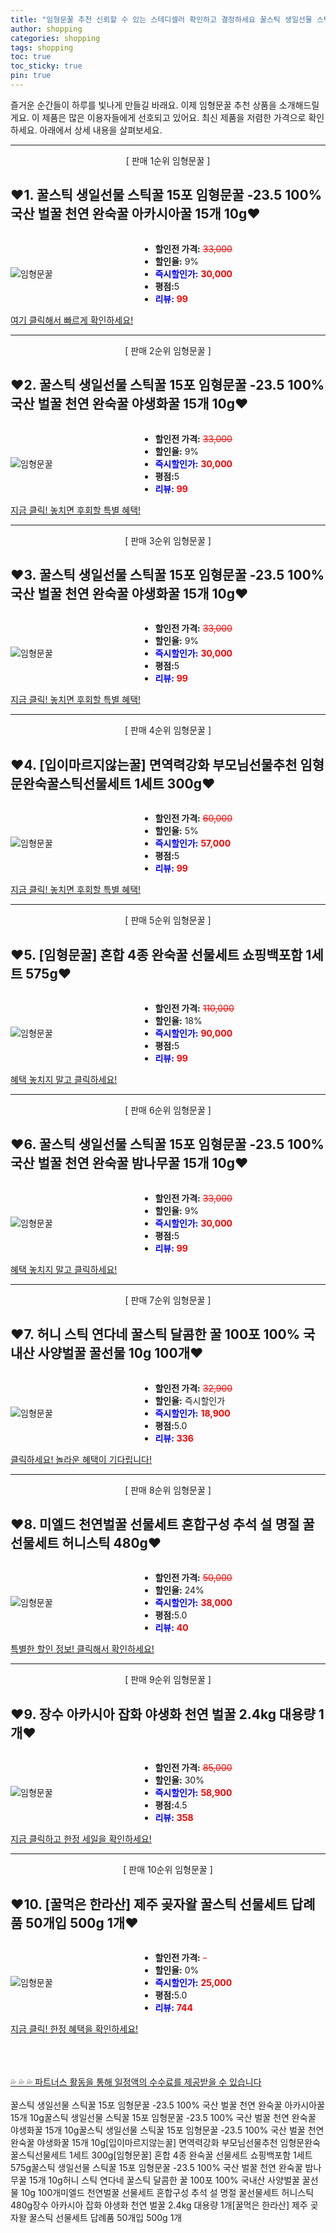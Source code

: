 ```yaml
---
title: "임형문꿀 추천 신뢰할 수 있는 스테디셀러 확인하고 결정하세요 꿀스틱 생일선물 스틱꿀 15포 임형문꿀"
author: shopping
categories: shopping
tags: shopping
toc: true
toc_sticky: true
pin: true
---
```

즐거운 순간들이 하루를 빛나게 만들길 바래요. 이제 임형문꿀 추천 상품을 소개해드릴게요. 이 제품은 많은 이용자들에게 선호되고 있어요. 최신 제품을 저렴한 가격으로 확인하세요. 아래에서 상세 내용을 살펴보세요.

---
<p class="toplist" style="margin: 0 auto; display: block; width: fit-content;">[ 판매 1순위 임형문꿀 ]</p>

<h2><strong>❤️1. 꿀스틱 생일선물 스틱꿀 15포 임형문꿀 -23.5 100% 국산 벌꿀 천연 완숙꿀 아카시아꿀 15개 10g❤️</strong></h2>

<div style="display: flex; align-items: center;">
    <div style="flex: 0.4;">
        <img src="https://thumbnail10.coupangcdn.com/thumbnails/remote/230x230ex/image/vendor_inventory/c803/329ba531dccb6a0ff8644ba2447107cf74457ad0909a1d5863cd8d0fc1c5.jpg" alt="임형문꿀" style="max-width: 100%;">
    </div>
    <div style="flex: 0.6; margin-left: 10px;">
        <ul>
            <li><strong>할인전 가격:</strong> <del style="color: red;">33,000</del></li>
            <li><strong>할인율:</strong> 9%</li>
            <li><span style='color:blue'><strong>즉시할인가:</strong></span> <span style='color:red'><strong>30,000</strong></span></li>
            <li><strong>평점:</strong>5</li>
            <li><span style='color:blue'><strong>리뷰:</strong></span> <span style='color:red'><strong>99</strong></span></li>
        </ul>
    </div>
</div>
<div class="center">
    <a href="https://selin100587.github.io?lptag=AF9450613&subid=githubio&pageKey=8244533114&traceid=V0-153&itemId=23773815466&vendorItemId=90625994456" class="myButton">
        여기 클릭해서 빠르게 확인하세요!
    </a>
</div>


---
<p class="toplist" style="margin: 0 auto; display: block; width: fit-content;">[ 판매 2순위 임형문꿀 ]</p>

<h2><strong>❤️2. 꿀스틱 생일선물 스틱꿀 15포 임형문꿀 -23.5 100% 국산 벌꿀 천연 완숙꿀 야생화꿀 15개 10g❤️</strong></h2>

<div style="display: flex; align-items: center;">
    <div style="flex: 0.4;">
        <img src="https://thumbnail10.coupangcdn.com/thumbnails/remote/230x230ex/image/vendor_inventory/7750/df6658a6dfeefe3f912bc6c443fac057740437fd98fc6747960e117e444b.jpg" alt="임형문꿀" style="max-width: 100%;">
    </div>
    <div style="flex: 0.6; margin-left: 10px;">
        <ul>
            <li><strong>할인전 가격:</strong> <del style="color: red;">33,000</del></li>
            <li><strong>할인율:</strong> 9%</li>
            <li><span style='color:blue'><strong>즉시할인가:</strong></span> <span style='color:red'><strong>30,000</strong></span></li>
            <li><strong>평점:</strong>5</li>
            <li><span style='color:blue'><strong>리뷰:</strong></span> <span style='color:red'><strong>99</strong></span></li>
        </ul>
    </div>
</div>
<div class="center">
    <a href="https://selin100587.github.io?lptag=AF9450613&subid=githubio&pageKey=8216313323&traceid=V0-153&itemId=23773815467&vendorItemId=90625994438" class="myButton">
        지금 클릭! 놓치면 후회할 특별 혜택!
    </a>
</div>


---
<p class="toplist" style="margin: 0 auto; display: block; width: fit-content;">[ 판매 3순위 임형문꿀 ]</p>

<h2><strong>❤️3. 꿀스틱 생일선물 스틱꿀 15포 임형문꿀 -23.5 100% 국산 벌꿀 천연 완숙꿀 야생화꿀 15개 10g❤️</strong></h2>

<div style="display: flex; align-items: center;">
    <div style="flex: 0.4;">
        <img src="https://thumbnail10.coupangcdn.com/thumbnails/remote/230x230ex/image/vendor_inventory/7750/df6658a6dfeefe3f912bc6c443fac057740437fd98fc6747960e117e444b.jpg" alt="임형문꿀" style="max-width: 100%;">
    </div>
    <div style="flex: 0.6; margin-left: 10px;">
        <ul>
            <li><strong>할인전 가격:</strong> <del style="color: red;">33,000</del></li>
            <li><strong>할인율:</strong> 9%</li>
            <li><span style='color:blue'><strong>즉시할인가:</strong></span> <span style='color:red'><strong>30,000</strong></span></li>
            <li><strong>평점:</strong>5</li>
            <li><span style='color:blue'><strong>리뷰:</strong></span> <span style='color:red'><strong>99</strong></span></li>
        </ul>
    </div>
</div>
<div class="center">
    <a href="https://selin100587.github.io?lptag=AF9450613&subid=githubio&pageKey=8216313323&traceid=V0-153&itemId=23773815467&vendorItemId=90625994438" class="myButton">
        지금 클릭! 놓치면 후회할 특별 혜택!
    </a>
</div>


---
<p class="toplist" style="margin: 0 auto; display: block; width: fit-content;">[ 판매 4순위 임형문꿀 ]</p>

<h2><strong>❤️4. [입이마르지않는꿀] 면역력강화 부모님선물추천 임형문완숙꿀스틱선물세트 1세트 300g❤️</strong></h2>

<div style="display: flex; align-items: center;">
    <div style="flex: 0.4;">
        <img src="https://thumbnail7.coupangcdn.com/thumbnails/remote/230x230ex/image/vendor_inventory/8e76/13862db9565c3d189d96d3179d4d69f7c699040354b09c0564fc934d876d.png" alt="임형문꿀" style="max-width: 100%;">
    </div>
    <div style="flex: 0.6; margin-left: 10px;">
        <ul>
            <li><strong>할인전 가격:</strong> <del style="color: red;">60,000</del></li>
            <li><strong>할인율:</strong> 5%</li>
            <li><span style='color:blue'><strong>즉시할인가:</strong></span> <span style='color:red'><strong>57,000</strong></span></li>
            <li><strong>평점:</strong>5</li>
            <li><span style='color:blue'><strong>리뷰:</strong></span> <span style='color:red'><strong>99</strong></span></li>
        </ul>
    </div>
</div>
<div class="center">
    <a href="https://selin100587.github.io?lptag=AF9450613&subid=githubio&pageKey=8242875238&traceid=V0-153&itemId=23720688252&vendorItemId=90745531488" class="myButton">
        지금 클릭! 놓치면 후회할 특별 혜택!
    </a>
</div>


---
<p class="toplist" style="margin: 0 auto; display: block; width: fit-content;">[ 판매 5순위 임형문꿀 ]</p>

<h2><strong>❤️5. [임형문꿀] 혼합 4종 완숙꿀 선물세트 쇼핑백포함 1세트 575g❤️</strong></h2>

<div style="display: flex; align-items: center;">
    <div style="flex: 0.4;">
        <img src="https://thumbnail7.coupangcdn.com/thumbnails/remote/230x230ex/image/vendor_inventory/3878/c528a720f47a56e132b050118d183ed795fc70f4344f531c5702f7143d6a.jpg" alt="임형문꿀" style="max-width: 100%;">
    </div>
    <div style="flex: 0.6; margin-left: 10px;">
        <ul>
            <li><strong>할인전 가격:</strong> <del style="color: red;">110,000</del></li>
            <li><strong>할인율:</strong> 18%</li>
            <li><span style='color:blue'><strong>즉시할인가:</strong></span> <span style='color:red'><strong>90,000</strong></span></li>
            <li><strong>평점:</strong>5</li>
            <li><span style='color:blue'><strong>리뷰:</strong></span> <span style='color:red'><strong>99</strong></span></li>
        </ul>
    </div>
</div>
<div class="center">
    <a href="https://selin100587.github.io?lptag=AF9450613&subid=githubio&pageKey=8206823127&traceid=V0-153&itemId=23543740070&vendorItemId=90569952166" class="myButton">
        혜택 놓치지 말고 클릭하세요!
    </a>
</div>


---
<p class="toplist" style="margin: 0 auto; display: block; width: fit-content;">[ 판매 6순위 임형문꿀 ]</p>

<h2><strong>❤️6. 꿀스틱 생일선물 스틱꿀 15포 임형문꿀 -23.5 100% 국산 벌꿀 천연 완숙꿀 밤나무꿀 15개 10g❤️</strong></h2>

<div style="display: flex; align-items: center;">
    <div style="flex: 0.4;">
        <img src="https://thumbnail10.coupangcdn.com/thumbnails/remote/230x230ex/image/vendor_inventory/389b/26d52af0354948b0bba6c873cd4eb3e8f2a63bde42628cbce53cda2ed1ba.jpg" alt="임형문꿀" style="max-width: 100%;">
    </div>
    <div style="flex: 0.6; margin-left: 10px;">
        <ul>
            <li><strong>할인전 가격:</strong> <del style="color: red;">33,000</del></li>
            <li><strong>할인율:</strong> 9%</li>
            <li><span style='color:blue'><strong>즉시할인가:</strong></span> <span style='color:red'><strong>30,000</strong></span></li>
            <li><strong>평점:</strong>5</li>
            <li><span style='color:blue'><strong>리뷰:</strong></span> <span style='color:red'><strong>99</strong></span></li>
        </ul>
    </div>
</div>
<div class="center">
    <a href="https://selin100587.github.io?lptag=AF9450613&subid=githubio&pageKey=8245785031&traceid=V0-153&itemId=23773815465&vendorItemId=90625994449" class="myButton">
        혜택 놓치지 말고 클릭하세요!
    </a>
</div>


---
<p class="toplist" style="margin: 0 auto; display: block; width: fit-content;">[ 판매 7순위 임형문꿀 ]</p>

<h2><strong>❤️7. 허니 스틱 연다네 꿀스틱 달콤한 꿀 100포 100% 국내산 사양벌꿀 꿀선물 10g 100개❤️</strong></h2>

<div style="display: flex; align-items: center;">
    <div style="flex: 0.4;">
        <img src="https://thumbnail10.coupangcdn.com/thumbnails/remote/230x230ex/image/vendor_inventory/3ab7/d76bca91252ba18f9ce53d762b757932dea241baafc8b052d87f67220838.jpg" alt="임형문꿀" style="max-width: 100%;">
    </div>
    <div style="flex: 0.6; margin-left: 10px;">
        <ul>
            <li><strong>할인전 가격:</strong> <del style="color: red;">32,900</del></li>
            <li><strong>할인율:</strong> 즉시할인가</li>
            <li><span style='color:blue'><strong>즉시할인가:</strong></span> <span style='color:red'><strong>18,900</strong></span></li>
            <li><strong>평점:</strong>5.0</li>
            <li><span style='color:blue'><strong>리뷰:</strong></span> <span style='color:red'><strong>336</strong></span></li>
        </ul>
    </div>
</div>
<div class="center">
    <a href="https://selin100587.github.io?lptag=AF9450613&subid=githubio&pageKey=7398973416&traceid=V0-153&itemId=19146525558&vendorItemId=88320462610" class="myButton">
        클릭하세요! 놀라운 혜택이 기다립니다!
    </a>
</div>


---
<p class="toplist" style="margin: 0 auto; display: block; width: fit-content;">[ 판매 8순위 임형문꿀 ]</p>

<h2><strong>❤️8. 미엘드 천연벌꿀 선물세트 혼합구성 추석 설 명절 꿀선물세트 허니스틱 480g❤️</strong></h2>

<div style="display: flex; align-items: center;">
    <div style="flex: 0.4;">
        <img src="https://thumbnail6.coupangcdn.com/thumbnails/remote/230x230ex/image/vendor_inventory/9912/293e1d42a5fb90a44fa64092e7f63912479d3eb5d7176cd17f6d34261655.jpg" alt="임형문꿀" style="max-width: 100%;">
    </div>
    <div style="flex: 0.6; margin-left: 10px;">
        <ul>
            <li><strong>할인전 가격:</strong> <del style="color: red;">50,000</del></li>
            <li><strong>할인율:</strong> 24%</li>
            <li><span style='color:blue'><strong>즉시할인가:</strong></span> <span style='color:red'><strong>38,000</strong></span></li>
            <li><strong>평점:</strong>5.0</li>
            <li><span style='color:blue'><strong>리뷰:</strong></span> <span style='color:red'><strong>40</strong></span></li>
        </ul>
    </div>
</div>
<div class="center">
    <a href="https://selin100587.github.io?lptag=AF9450613&subid=githubio&pageKey=6711519150&traceid=V0-153&itemId=15582899102&vendorItemId=82801940937" class="myButton">
        특별한 할인 정보! 클릭해서 확인하세요!
    </a>
</div>


---
<p class="toplist" style="margin: 0 auto; display: block; width: fit-content;">[ 판매 9순위 임형문꿀 ]</p>

<h2><strong>❤️9. 장수 아카시아 잡화 야생화 천연 벌꿀 2.4kg 대용량 1개❤️</strong></h2>

<div style="display: flex; align-items: center;">
    <div style="flex: 0.4;">
        <img src="https://thumbnail6.coupangcdn.com/thumbnails/remote/230x230ex/image/vendor_inventory/d34b/e33b71bfd40123a5b7c647e9a04b24c3768287c78f419e572a8b1f4bd9ac.png" alt="임형문꿀" style="max-width: 100%;">
    </div>
    <div style="flex: 0.6; margin-left: 10px;">
        <ul>
            <li><strong>할인전 가격:</strong> <del style="color: red;">85,000</del></li>
            <li><strong>할인율:</strong> 30%</li>
            <li><span style='color:blue'><strong>즉시할인가:</strong></span> <span style='color:red'><strong>58,900</strong></span></li>
            <li><strong>평점:</strong>4.5</li>
            <li><span style='color:blue'><strong>리뷰:</strong></span> <span style='color:red'><strong>358</strong></span></li>
        </ul>
    </div>
</div>
<div class="center">
    <a href="https://selin100587.github.io?lptag=AF9450613&subid=githubio&pageKey=8244067236&traceid=V0-153&itemId=20671301508&vendorItemId=84180274770" class="myButton">
        지금 클릭하고 한정 세일을 확인하세요!
    </a>
</div>


---
<p class="toplist" style="margin: 0 auto; display: block; width: fit-content;">[ 판매 10순위 임형문꿀 ]</p>

<h2><strong>❤️10. [꿀먹은 한라산] 제주 곶자왈 꿀스틱 선물세트 답례품 50개입 500g 1개❤️</strong></h2>

<div style="display: flex; align-items: center;">
    <div style="flex: 0.4;">
        <img src="https://thumbnail7.coupangcdn.com/thumbnails/remote/230x230ex/image/vendor_inventory/8fed/4968c44aec2d7f62ae760fbe3e03ee9f58184f0521e583190949018583ef.jpg" alt="임형문꿀" style="max-width: 100%;">
    </div>
    <div style="flex: 0.6; margin-left: 10px;">
        <ul>
            <li><strong>할인전 가격:</strong> <del style="color: red;">-</del></li>
            <li><strong>할인율:</strong> 0%</li>
            <li><span style='color:blue'><strong>즉시할인가:</strong></span> <span style='color:red'><strong>25,000</strong></span></li>
            <li><strong>평점:</strong>5.0</li>
            <li><span style='color:blue'><strong>리뷰:</strong></span> <span style='color:red'><strong>744</strong></span></li>
        </ul>
    </div>
</div>
<div class="center">
    <a href="https://selin100587.github.io?lptag=AF9450613&subid=githubio&pageKey=8201776835&traceid=V0-153&itemId=14136322342&vendorItemId=85575167713" class="myButton">
        지금 클릭! 한정 혜택을 확인하세요!
    </a>
</div>

<br><br><br>[💦 💦 💦 파트너스 활동을 통해 일정액의 수수료를 제공받을 수 있습니다](https://link.coupang.com/a/bcpT2c)<br><br>꿀스틱 생일선물 스틱꿀 15포 임형문꿀 -23.5 100% 국산 벌꿀 천연 완숙꿀 아카시아꿀 15개 10g꿀스틱 생일선물 스틱꿀 15포 임형문꿀 -23.5 100% 국산 벌꿀 천연 완숙꿀 야생화꿀 15개 10g꿀스틱 생일선물 스틱꿀 15포 임형문꿀 -23.5 100% 국산 벌꿀 천연 완숙꿀 야생화꿀 15개 10g[입이마르지않는꿀] 면역력강화 부모님선물추천 임형문완숙꿀스틱선물세트 1세트 300g[임형문꿀] 혼합 4종 완숙꿀 선물세트 쇼핑백포함 1세트 575g꿀스틱 생일선물 스틱꿀 15포 임형문꿀 -23.5 100% 국산 벌꿀 천연 완숙꿀 밤나무꿀 15개 10g허니 스틱 연다네 꿀스틱 달콤한 꿀 100포 100% 국내산 사양벌꿀 꿀선물 10g 100개미엘드 천연벌꿀 선물세트 혼합구성 추석 설 명절 꿀선물세트 허니스틱 480g장수 아카시아 잡화 야생화 천연 벌꿀 2.4kg 대용량 1개[꿀먹은 한라산] 제주 곶자왈 꿀스틱 선물세트 답례품 50개입 500g 1개